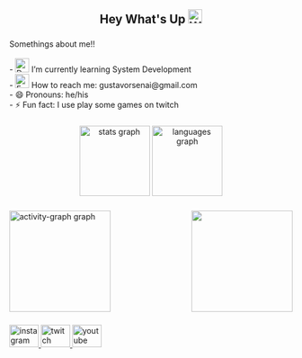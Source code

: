 <h2 align="center">Hey What's Up <img src="https://raw.githubusercontent.com/Tarikul-Islam-Anik/Animated-Fluent-Emojis/master/Emojis/Hand%20gestures/Waving%20Hand%20Light%20Skin%20Tone.png" alt="Waving Hand Light Skin Tone" width="25" height="25" /></h2> 

###

<p align="left">Somethings about me!!<br><br>- <img src="https://raw.githubusercontent.com/Tarikul-Islam-Anik/Animated-Fluent-Emojis/master/Emojis/Objects/Desktop%20Computer.png" alt="Desktop Computer" width="25" height="25" /> I’m currently learning System Development<br>- <img src="https://raw.githubusercontent.com/Tarikul-Islam-Anik/Animated-Fluent-Emojis/master/Emojis/Objects/Envelope%20with%20Arrow.png" alt="Envelope with Arrow" width="25" height="25" /> How to reach me: gustavorsenai@gmail.com<br>- 😄 Pronouns: he/his<br>- ⚡ Fun fact: I use play some games on twitch</p>

###

<div align="center">
  <img src="https://github-readme-stats.vercel.app/api?username=GustavoRSenai&hide_title=false&hide_rank=false&show_icons=true&include_all_commits=true&count_private=true&disable_animations=false&theme=midnight-purple&locale=en&hide_border=true&order=1" height="125" alt="stats graph"  />
  <img src="https://github-readme-stats.vercel.app/api/top-langs?username=GustavoRSenai&locale=en&hide_title=false&layout=compact&card_width=320&langs_count=5&theme=midnight-purple&hide_border=true&order=2" height="125" alt="languages graph"  />
</div>

###

<img align="right" height="180" src="https://www.icegif.com/wp-content/uploads/2024/01/icegif-698.gif"  />

###

<div align="left">
  <img src="https://github-readme-activity-graph.vercel.app/graph?username=GustavoRSenai&radius=16&theme=high-contrast&area=true&order=5&hide_border=true" height="180" alt="activity-graph graph"  />
</div>

###

<div align="down left">
  <a href="https://www.instagram.com/gustavorsd/" target="_blank">
    <img src="https://raw.githubusercontent.com/maurodesouza/profile-readme-generator/master/src/assets/icons/social/instagram/default.svg" width="52" height="40" alt="instagram logo"  />
  </a>
  <a href="https://www.twitch.tv/gutin309" target="_blank">
    <img src="https://raw.githubusercontent.com/maurodesouza/profile-readme-generator/master/src/assets/icons/social/twitch/default.svg" width="52" height="40" alt="twitch logo"  />
  </a>
  <a href="https://www.youtube.com/channel/UCTMYV9yeiOlRMTUu-e5RMMw" target="_blank">
    <img src="https://raw.githubusercontent.com/maurodesouza/profile-readme-generator/master/src/assets/icons/social/youtube/default.svg" width="52" height="40" alt="youtube logo"  />
  </a>
</div>

###

